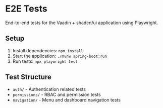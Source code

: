 # E2E Tests

End-to-end tests for the Vaadin + shadcn/ui application using Playwright.

## Setup
1. Install dependencies: `npm install`
2. Start the application: `./mvnw spring-boot:run`
3. Run tests: `npx playwright test`

## Test Structure
- `auth/` - Authentication related tests
- `permissions/` - RBAC and permission tests
- `navigation/` - Menu and dashboard navigation tests